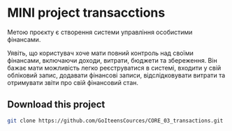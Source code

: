 # MINI project transacctions

Метою проєкту є створення системи управління особистими фінансами.

Уявіть, що користувач хоче мати повний контроль над своїми фінансами, включаючи доходи, витрати,
бюджети та збереження. Він бажає мати можливість легко реєструватися в системі, входити у свій обліковий запис, додавати фінансові записи, відслідковувати витрати та отримувати звіти про свій фінансовий стан.



## Download this project
```bash
git clone https://github.com/GoIteensCources/CORE_03_transactions.git
```

